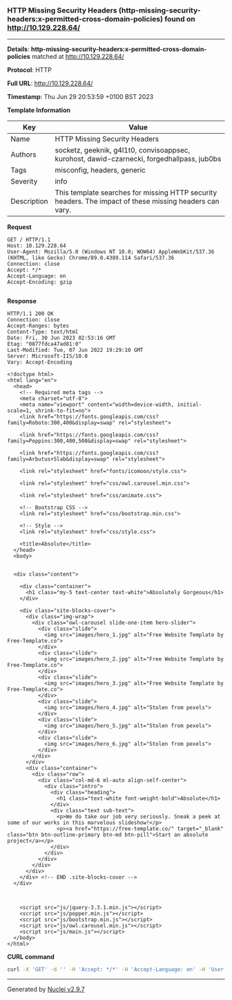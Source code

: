 ### HTTP Missing Security Headers (http-missing-security-headers:x-permitted-cross-domain-policies) found on http://10.129.228.64/

----
**Details**: **http-missing-security-headers:x-permitted-cross-domain-policies** matched at http://10.129.228.64/

**Protocol**: HTTP

**Full URL**: http://10.129.228.64/

**Timestamp**: Thu Jun 29 20:53:59 +0100 BST 2023

**Template Information**

| Key | Value |
| --- | --- |
| Name | HTTP Missing Security Headers |
| Authors | socketz, geeknik, g4l1t0, convisoappsec, kurohost, dawid-czarnecki, forgedhallpass, jub0bs |
| Tags | misconfig, headers, generic |
| Severity | info |
| Description | This template searches for missing HTTP security headers. The impact of these missing headers can vary.<br> |

**Request**
```http
GET / HTTP/1.1
Host: 10.129.228.64
User-Agent: Mozilla/5.0 (Windows NT 10.0; WOW64) AppleWebKit/537.36 (KHTML, like Gecko) Chrome/89.0.4389.114 Safari/537.36
Connection: close
Accept: */*
Accept-Language: en
Accept-Encoding: gzip


```

**Response**
```http
HTTP/1.1 200 OK
Connection: close
Accept-Ranges: bytes
Content-Type: text/html
Date: Fri, 30 Jun 2023 02:53:16 GMT
Etag: "0877fdca47ad81:0"
Last-Modified: Tue, 07 Jun 2022 19:29:10 GMT
Server: Microsoft-IIS/10.0
Vary: Accept-Encoding

<!doctype html>
<html lang="en">
  <head>
    <!-- Required meta tags -->
    <meta charset="utf-8">
    <meta name="viewport" content="width=device-width, initial-scale=1, shrink-to-fit=no">
    <link href="https://fonts.googleapis.com/css?family=Roboto:300,400&display=swap" rel="stylesheet">

    <link href="https://fonts.googleapis.com/css?family=Poppins:300,400,500&display=swap" rel="stylesheet">

    <link href="https://fonts.googleapis.com/css?family=Arbutus+Slab&display=swap" rel="stylesheet">

    <link rel="stylesheet" href="fonts/icomoon/style.css">

    <link rel="stylesheet" href="css/owl.carousel.min.css">

    <link rel="stylesheet" href="css/animate.css">

    <!-- Bootstrap CSS -->
    <link rel="stylesheet" href="css/bootstrap.min.css">

    <!-- Style -->
    <link rel="stylesheet" href="css/style.css">

    <title>Absolute</title>
  </head>
  <body>


  <div class="content">

    <div class="container">
      <h1 class="my-5 text-center text-white">Absolutely Gorgeous</h1>
    </div>

    <div class="site-blocks-cover">
      <div class="img-wrap">
        <div class="owl-carousel slide-one-item hero-slider">
          <div class="slide">
            <img src="images/hero_1.jpg" alt="Free Website Template by Free-Template.co">
          </div>
          <div class="slide">
            <img src="images/hero_2.jpg" alt="Free Website Template by Free-Template.co">
          </div>
          <div class="slide">
            <img src="images/hero_3.jpg" alt="Free Website Template by Free-Template.co">
          </div>
          <div class="slide">
            <img src="images/hero_4.jpg" alt="Stolen from pexels">
          </div>
          <div class="slide">
            <img src="images/hero_5.jpg" alt="Stolen from pexels">
          </div>
          <div class="slide">
            <img src="images/hero_6.jpg" alt="Stolen from pexels">
          </div>
        </div>
      </div>
      <div class="container">
        <div class="row">
          <div class="col-md-6 ml-auto align-self-center">
            <div class="intro">
              <div class="heading">
                <h1 class="text-white font-weight-bold">Absolute</h1>
              </div>
              <div class="text sub-text">
                <p>We do take our job very seriously. Sneak a peek at some of our works in this marvelous slideshow!</p>
                <p><a href="https://free-template.co/" target="_blank" class="btn btn-outline-primary btn-md btn-pill">Start an absolute project</a></p>
              </div>
            </div>
          </div>
        </div>
      </div>
    </div> <!-- END .site-blocks-cover -->
  </div>



    <script src="js/jquery-3.3.1.min.js"></script>
    <script src="js/popper.min.js"></script>
    <script src="js/bootstrap.min.js"></script>
    <script src="js/owl.carousel.min.js"></script>
    <script src="js/main.js"></script>
  </body>
</html>

```


**CURL command**
```sh
curl -X 'GET' -d '' -H 'Accept: */*' -H 'Accept-Language: en' -H 'User-Agent: Mozilla/5.0 (Windows NT 10.0; WOW64) AppleWebKit/537.36 (KHTML, like Gecko) Chrome/89.0.4389.114 Safari/537.36' 'http://10.129.228.64/'
```

----

Generated by [Nuclei v2.9.7](https://github.com/projectdiscovery/nuclei)